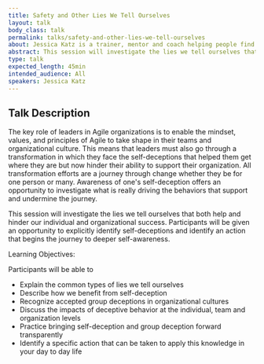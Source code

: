 ```yaml
---
title: Safety and Other Lies We Tell Ourselves
layout: talk
body_class: talk
permalink: talks/safety-and-other-lies-we-tell-ourselves
about: Jessica Katz is a trainer, mentor and coach helping people find and nurture their authentic selves. Through Liberated Elephant, Jessica works with individuals and teams to help them dig deep into self-discovery, and with their new knowledge, helps them find the solutions hidden within their subconscious. Her methodology is informed by Agile project management, creating a safe space for her clients to bring their full selves without judgement.  She believes that corporations and their employees are at the beginning of a culture shift from profit to purpose. As companies, teams, and individuals begin to make this transition, they are often faced with unspoken barriers. These barriers are usually known or sensed and are often called the elephant in the room. Those elephants remove a sense of psychological safety in working environments. Jessica's vision is that all Elephants can be acknowledged and transformed. That all work environments can be made psychologically safe. That all employees can be fully engaged and creatively solve difficult problems. 
abstract: This session will investigate the lies we tell ourselves that both help and hinder our individual and organizational success. Participants will be given an opportunity to explicitly identify self-deceptions and identify an action that begins the journey to deeper self-awareness.
type: talk
expected_length: 45min
intended_audience: All
speakers: Jessica Katz
---
```


## Talk Description

The key role of leaders in Agile organizations is to enable the mindset, values, and principles of Agile to take shape in their teams and organizational culture. This means that leaders must also go through a transformation in which they face the self-deceptions that helped them get where they are but now hinder their ability to support their organization. All transformation efforts are a journey through change whether they be for one person or many. Awareness of one's self-deception offers an opportunity to investigate what is really driving the behaviors that support and undermine the journey.

This session will investigate the lies we tell ourselves that both help and hinder our individual and organizational success. Participants will be given an opportunity to explicitly identify self-deceptions and identify an action that begins the journey to deeper self-awareness. 

Learning Objectives: 

Participants will be able to

*	Explain the common types of lies we tell ourselves
*	Describe how we benefit from self-deception
*	Recognize accepted group deceptions in organizational cultures
*	Discuss the impacts of deceptive behavior at the individual, team and organization levels
*	Practice bringing self-deception and group deception forward transparently
*	Identify a specific action that can be taken to apply this knowledge in your day to day life
